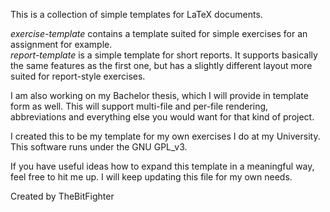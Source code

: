 This is a collection of simple templates for LaTeX documents.

*exercise-template* contains a template suited for simple exercises for an assignment for example.<br>
*report-template* is a simple template for short reports. It supports basically the same features as the first one, but has a slightly different layout more suited for report-style exercises.

I am also working on my Bachelor thesis, which I will provide in template form as well. This will support multi-file and per-file rendering, abbreviations and everything else you would want for that kind of project.

I created this to be my template for my own exercises I do at my University.
This software runs under the GNU GPL_v3.

If you have useful ideas how to expand this template in a meaningful way, feel free to hit me up.
I will keep updating this file for my own needs.

Created by TheBitFighter
